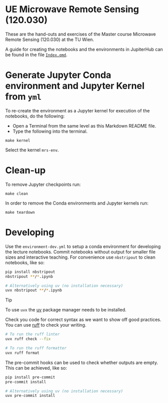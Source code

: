 # UE Microwave Remote Sensing (120.030)

These are the hand-outs and exercises of the Master course Microwave Remote Sensing (120.030) at the TU Wien.

A guide for creating the notebooks and the environments in JupiterHub can be found in the file [`Index.qmd`](./Index.qmd).

# Generate Jupyter Conda environment and Jupyter Kernel from `yml`

To re-create the environment as a Jupyter kernel for execution of the notebooks, do the following:

- Open a Terminal from the same level as this Markdown README file.
- Type the following into the terminal.

```
make kernel
```

Select the kernel `mrs-env`.

# Clean-up

To remove Jupyter checkpoints run:

```
make clean
```

In order to remove the Conda environments and Jupyter kernels run:

```
make teardown
```

# Developing

Use the `environment-dev.yml` to setup a conda environment for developing the lecture notebooks. Commit notebooks without output for smaller file sizes and interactive teaching. For convenience use `nbstripout` to clean notebooks, like so:

```bash
pip install nbstripout
nbstripout **/*.ipynb

# Alternatively using uv (no installation necessary)
uvx nbstripout **/*.ipynb
```

> [!TIP]
> To use `uvx` the [uv] package manager needs to be installed.

Check you code for correct syntax as we want to show off good practices. You can use [ruff] to check your writing.

```bash
# To run the ruff linter
uvx ruff check --fix

# To run the ruff formatter
uvx ruff format
```

The pre-commit hooks can be used to check whether outputs are empty. This can be achieved, like so:

```bash
pip install pre-commit
pre-commit install

# Alternatively using uv (no installation necessary)
uvx pre-commit install
```

[ruff]: https://docs.astral.sh/ruff/
[uv]: https://docs.astral.sh/uv/

